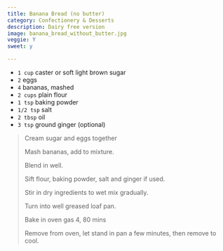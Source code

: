 ```yaml
---
title: Banana Bread (no butter) 
category: Confectionery & Desserts
description: Dairy free version
image: banana_bread_without_butter.jpg
veggie: Y
sweet: y 

--- 
```

* `1 cup` caster or soft light brown sugar
* `2` eggs
* `4` bananas, mashed
* `2 cups` plain flour
* `1 tsp` baking powder
* `1/2 tsp` salt
* `2 tbsp` oil
* `3 tsp` ground ginger (optional)
 
> Cream sugar and eggs together
>
> Mash bananas, add to mixture.
>
> Blend in well.
>
> Sift flour, baking powder, salt and ginger if used.
>
> Stir in dry ingredients to wet mix gradually.
>
> Turn into well greased loaf pan.
>
> Bake in oven gas 4, 80 mins
>
> Remove from oven, let stand in pan a few minutes, then remove to cool.

